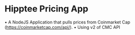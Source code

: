 # Hipptee Pricing App
• A NodeJS Application that pulls prices from Coinmarket Cap (https://coinmarketcap.com/api/).
• Using v2 of CMC API
